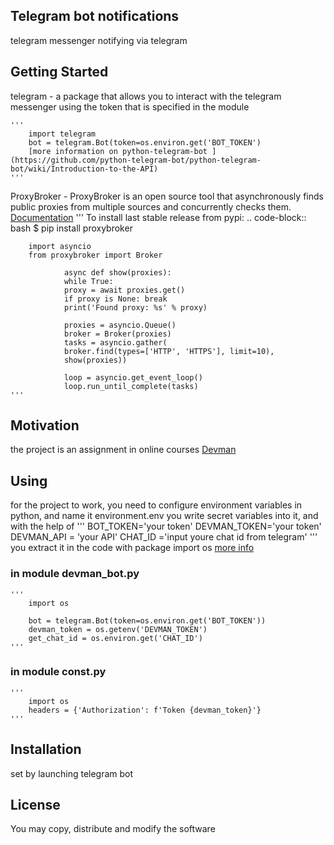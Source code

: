 ## Telegram bot notifications

telegram messenger notifying via telegram

## Getting Started

telegram - a package that allows you to interact with the telegram messenger using the token that is specified in the module

    '''
        import telegram
        bot = telegram.Bot(token=os.environ.get('BOT_TOKEN')
        [more information on python-telegram-bot ](https://github.com/python-telegram-bot/python-telegram-bot/wiki/Introduction-to-the-API)
    '''

ProxyBroker - ProxyBroker is an open source tool that asynchronously finds public proxies from multiple sources and concurrently checks them.
[Documentation](https://proxybroker.readthedocs.io/)
    '''
        To install last stable release from pypi:
        .. code-block:: bash
        $ pip install proxybroker

        import asyncio
        from proxybroker import Broker

                async def show(proxies):
                while True:
                proxy = await proxies.get()
                if proxy is None: break
                print('Found proxy: %s' % proxy)

                proxies = asyncio.Queue()
                broker = Broker(proxies)
                tasks = asyncio.gather(
                broker.find(types=['HTTP', 'HTTPS'], limit=10),
                show(proxies))

                loop = asyncio.get_event_loop()
                loop.run_until_complete(tasks)
    '''
## Motivation

the project is an assignment in online courses [Devman](https://dvmn.org/modules/)

## Using
for the project to work, you need to configure environment variables in python, and name it environment.env
you write secret variables into it, and with the help of
    '''
        BOT_TOKEN='your token'
         DEVMAN_TOKEN='your token'
         DEVMAN_API = 'your API'
         CHAT_ID ='input youre chat id from telegram'
    '''
you extract it in the code with package
import os [more info](https://gist.github.com/dvmn-tasks/22b18aafb24a6be5213eb5c6532eaef8)
### in module devman_bot.py
    '''
        import os

        bot = telegram.Bot(token=os.environ.get('BOT_TOKEN'))
        devman_token = os.getenv('DEVMAN_TOKEN')
        get_chat_id = os.environ.get('CHAT_ID')
    '''
### in module const.py
    '''
        import os
        headers = {'Authorization': f'Token {devman_token}'}
    '''

## Installation

set by launching telegram bot

## License

You may copy, distribute and modify the software
